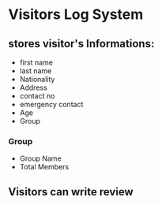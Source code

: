 # Visitors Log System
## stores visitor's Informations:
- first name
- last name
- Nationality
- Address
- contact no
- emergency contact
- Age
- Group
### Group
- Group Name
- Total Members

## Visitors can write review
